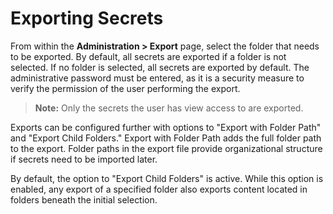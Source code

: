 [title]: # (Exporting Secrets)
[tags]: # (Exporting Secrets)
[priority]: # (30)

# Exporting Secrets

From within the **Administration > Export** page, select the folder that needs to be exported. By default, all secrets are exported if a folder is not selected. If no folder is selected, all secrets are exported by default. The administrative password must be entered, as it is a security measure to verify the permission of the user performing the export.

> **Note:** Only the secrets the user has view access to are exported.

Exports can be configured further with options to "Export with Folder Path" and "Export Child Folders." Export with Folder Path adds the full folder path to the export. Folder paths in the export file provide organizational structure if secrets need to be imported later.

By default, the option to "Export Child Folders" is active. While this option is enabled, any export of a specified folder also exports content located in folders beneath the initial selection.
